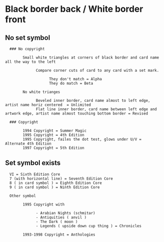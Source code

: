 

# Black border back / White border front

## No set symbol

      ### No copyright

            Small white triangles at corners of black border and card name all the way to the left
                  
                  Compare corner cuts of card to any card with a set mark.
                  
                        They don't match = Alpha
                        They do match = Beta
                  
            No white trianges
            
                  Beveled inner border, card name almost to left edge, artist name horiz centered  = Unlimited 
                  Flat line inner border, card name between left edge and artwork edge, artist name almost touching bottom border = Revised

      ### Copyright
      
            1994 Copyright = Summer Magic
            1995 Copyright = 4th Edition 
            1995 Copyright, failes the dot test, glows under U/V = Alternate 4th Edition 
            1997 Copyright = 5th Edition

## Set symbol exists

      VI = Sixth Edition Core
      7 (with horizontal line) = Seventh Edition Core
      8 ( in card symbol ) = Eighth Edition Core
      9 ( in card symbol ) = Ninth Edition Core

      Other symbol

            1995 Copyright with 
            
                  - Arabian Nights (schmitar) 
                  - Antiquities ( anvil ) 
                  - The Dark ( moon ) 
                  - Legends ( upside down cup thing ) = Chronicles
                  
            1993-1998 Copyright = Anthologies
                  


